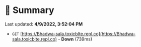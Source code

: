 # 📖 Summary
Last updated: **4/9/2022, 3:52:04 PM**

- `GET` [https://Bhadwa-sala.toxicblte.repl.co](https://Bhadwa-sala.toxicblte.repl.co) - **Down** (739ms)
